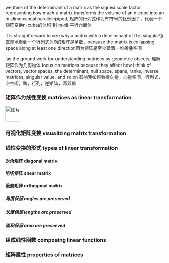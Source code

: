 we think of the determinant of a matrix as the signed scale factor representing how much a matrix transforms the volume of an n-cube into an m-dimensional parallelepiped, 矩阵的行列式作为有符号的比例因子，代表一个矩阵变换n-cube的体积 到 m-维 平行六面体

it is straightforward to see why a matrix with a determinant of 0 is singular很直观地看到一个行列式为0的矩阵是单数，because the matrix is collapsing space along at least one direction因为矩阵是至少延着一维折叠空间

lay the ground work for understanding matrices as geometric objects, 理解矩阵作为几何物体 focus on matrices because they affect how i think of vectors, vector spaces, the determinant, null space, spans, ranks, inverse matrices, singular value, and so on 影响我如何看待向量，向量空间，行列式，空空间，跨，行列，逆矩阵，奇异值

### 矩阵作为线性变换 matrices as linear transformation
<img width="50" alt="图片" src="https://user-images.githubusercontent.com/31954987/228867057-7109c5ee-43f8-407d-9eca-5d4515ba0bc8.png">
 
### 可视化矩阵变换 visualizing matrix transformation
### 线性变换的形式 types of linear transformation
#### 对角矩阵 diagonal matrix
#### 剪切矩阵 shear matrix
#### 垂直矩阵 orthogonal matrix
##### 角度保留 angles are preserved
##### 长度保留 lengths are preserved
##### 面积保留 area are preserved 
### 组成线性函数 composing linear functions
### 矩阵属性 properties of matrices
#### 
